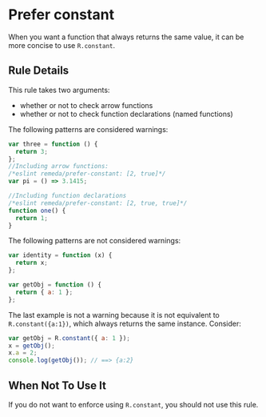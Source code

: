 # Prefer constant

When you want a function that always returns the same value, it can be more concise to use `R.constant`.

## Rule Details

This rule takes two arguments:

- whether or not to check arrow functions
- whether or not to check function declarations (named functions)

The following patterns are considered warnings:

```js
var three = function () {
  return 3;
};
//Including arrow functions:
/*eslint remeda/prefer-constant: [2, true]*/
var pi = () => 3.1415;

//Including function declarations
/*eslint remeda/prefer-constant: [2, true, true]*/
function one() {
  return 1;
}
```

The following patterns are not considered warnings:

```js
var identity = function (x) {
  return x;
};

var getObj = function () {
  return { a: 1 };
};
```

The last example is not a warning because it is not equivalent to `R.constant({a:1})`, which always returns the same instance.
Consider:

```js
var getObj = R.constant({ a: 1 });
x = getObj();
x.a = 2;
console.log(getObj()); // ==> {a:2}
```

## When Not To Use It

If you do not want to enforce using `R.constant`, you should not use this rule.

